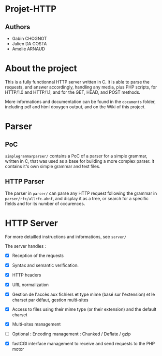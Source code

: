 # Projet-HTTP

## Authors

* Gabin CHOGNOT
* Julien DA COSTA
* Amelie ARNAUD

# About the project

This is a fully functionnal HTTP server written in C. It is able to parse the requests, and answer accordingly, handling any media, plus PHP scripts, for HTTP/1.0 and HTTP/1.1, and for the GET, HEAD, and POST methods.

More informations and documentation can be found in the `documents` folder, including pdf and html doxygen output, and on the Wiki of this project.

# Parser

## PoC

`simplegrammarparser/` contains a PoC of a parser for a simple grammar, written in C, that was used as a base for building a more complex parser. It contains it's own simple grammar and test files.

## HTTP Parser

The parser in `parser/` can parse any HTTP request following the grammar in `parser/rfc/allrfc.abnf`, and display it as a tree, or search for a specific fields and for its number of occurences.

# HTTP Server

For more detailled instructions and informations, see `server/`

The server handles : 
  * [x] Reception of the requests
  * [x] Syntax and semantic verification.
  * [x] HTTP headers
  * [x] URL normalization
  * [x] Gestion de l'accès aux fichiers et type mime (basé sur l'extension) et le charset par défaut, gestion multi-sites
  * [x] Access to files using their mime type (or their extension) and the default charset
  * [x] Multi-sites management
  * [ ] Optional : Encoding management : Chunked / Deflate / gzip
  * [x] fastCGI interface management to receive and send requests to the PHP motor

